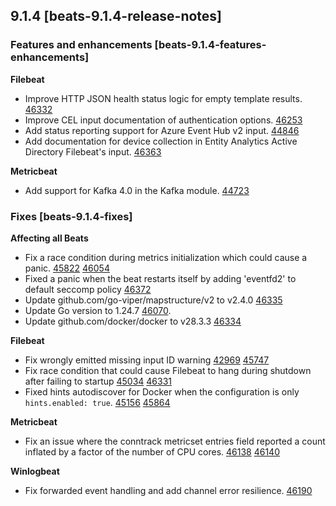 ## 9.1.4 [beats-9.1.4-release-notes]

### Features and enhancements [beats-9.1.4-features-enhancements]

**Filebeat**

- Improve HTTP JSON health status logic for empty template results. [46332]({{beats-pull}}46332)
- Improve CEL input documentation of authentication options. [46253]({{beats-pull}}46253)
- Add status reporting support for Azure Event Hub v2 input. [44846]({{beats-pull}}44846)
- Add documentation for device collection in Entity Analytics Active Directory Filebeat's input. [46363]({{beats-pull}}46363)

**Metricbeat**

- Add support for Kafka 4.0 in the Kafka module. [44723]({{beats-pull}}44723)

### Fixes [beats-9.1.4-fixes]

**Affecting all Beats**

- Fix a race condition during metrics initialization which could cause a panic. [45822]({{beats-issue}}45822) [46054]({{beats-pull}}46054)
- Fixed a panic when the beat restarts itself by adding 'eventfd2' to default seccomp policy [46372]({{beats-issue}}46372)
- Update github.com/go-viper/mapstructure/v2 to v2.4.0 [46335]({{beats-pull}}46335)
- Update Go version to 1.24.7 [46070]({{beats-pull}}46070).
- Update github.com/docker/docker to v28.3.3 [46334]({{beats-pull}}46334)

**Filebeat**

- Fix wrongly emitted missing input ID warning [42969]({{beats-issue}}42969) [45747]({{beats-pull}}45747)
- Fix race condition that could cause Filebeat to hang during shutdown after failing to startup [45034]({{beats-issue}}45034) [46331]({{beats-pull}}46331)
- Fixed hints autodiscover for Docker when the configuration is only `hints.enabled: true`. [45156]({{beats-issue}}45156) [45864]({{beats-pull}}45864)

**Metricbeat**

- Fix an issue where the conntrack metricset entries field reported a count inflated by a factor of the number of CPU cores. [46138]({{beats-issue}}46138) [46140]({{beats-pull}}46140)

**Winlogbeat**

- Fix forwarded event handling and add channel error resilience. [46190]({{beats-pull}}46190)
